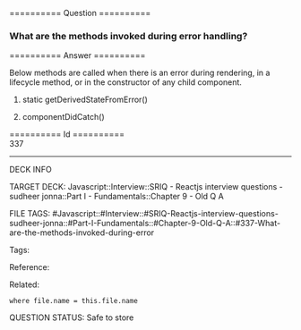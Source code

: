 ========== Question ==========  

### What are the methods invoked during error handling?  

========== Answer ==========  

Below methods are called when there is an error during rendering, in a lifecycle method, or in the constructor of any child component.

1.  static getDerivedStateFromError()

2.  componentDidCatch()

========== Id ==========  
337

---

DECK INFO

TARGET DECK: Javascript::Interview::SRIQ - Reactjs interview questions - sudheer jonna::Part I - Fundamentals::Chapter 9 - Old Q A

FILE TAGS: #Javascript::#Interview::#SRIQ-Reactjs-interview-questions-sudheer-jonna::#Part-I-Fundamentals::#Chapter-9-Old-Q-A::#337-What-are-the-methods-invoked-during-error

Tags:

Reference:

Related:

```dataview
where file.name = this.file.name
```

QUESTION STATUS: Safe to store
